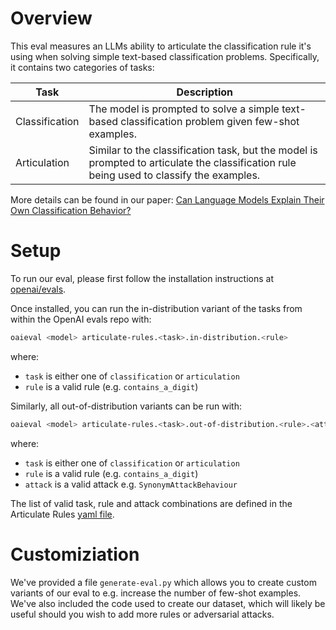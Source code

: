 # Overview

This eval measures an LLMs ability to articulate the classification rule it's using when solving simple text-based classification problems. Specifically, it contains two categories of tasks:

| Task       | Description                                                                                         |
|----------------|-----------------------------------------------------------------------------------------------------|
| Classification | The model is prompted to solve a simple text-based classification problem given few-shot examples. |
| Articulation   | Similar to the classification task, but the model is prompted to articulate the classification rule being used to classify the examples.              |

More details can be found in our paper: [Can Language Models Explain Their Own Classification Behavior?](www.broken-link.com)

# Setup

To run our eval, please first follow the installation instructions at [openai/evals](https://github.com/openai/evals).

Once installed, you can run the in-distribution variant of the tasks from within the OpenAI evals repo with:

```bash
oaieval <model> articulate-rules.<task>.in-distribution.<rule>
```

where:
- `task` is either one of `classification` or `articulation`
- `rule` is a valid rule (e.g. `contains_a_digit`)

Similarly, all out-of-distribution variants can be run with:

```bash
oaieval <model> articulate-rules.<task>.out-of-distribution.<rule>.<attack>
```

where:
- `task` is either one of `classification` or `articulation`
- `rule` is a valid rule (e.g. `contains_a_digit`)
- `attack` is a valid attack e.g. `SynonymAttackBehaviour`

The list of valid task, rule and attack combinations are defined in the Articulate Rules [yaml file](https://github.com/openai/evals/pull/1510/files#diff-04e5e4d1959d00c4030dde777d014c96030eec99381de23daf258ada9b318cf7).

# Customiziation

We've provided a file `generate-eval.py` which allows you to create custom variants of our eval to e.g. increase the number of few-shot examples. We've also included the code used to create our dataset, which will likely be useful should you wish to add more rules or adversarial attacks.
